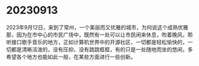 # 20230913

2023年9月12日，来到了常州，一个美丽而又优雅的城市，为何说这个成熟优雅那，因为在市中心的市民广场中，既然有一处可以让市民闲来休息，吹着晚风，聆听接口歌手音乐的地方，正如计算机世界中的开源社区，一切都是轻松愉快的，一切都是清晰活泼的，没有压抑，没有跳跳框框，有的只是一处随地而坐的悠闲，多希望各个地方也能如此一般，在某些方面进行一些创新。
